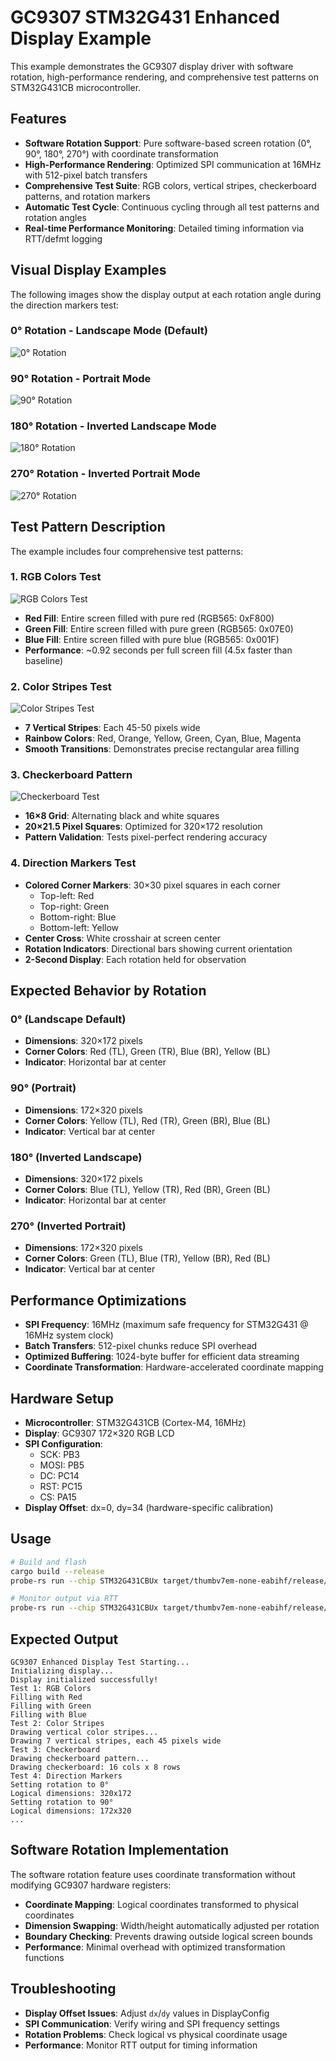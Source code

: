 # GC9307 STM32G431 Enhanced Display Example

This example demonstrates the GC9307 display driver with software rotation, high-performance rendering, and comprehensive test patterns on STM32G431CB microcontroller.

## Features

- **Software Rotation Support**: Pure software-based screen rotation (0°, 90°, 180°, 270°) with coordinate transformation
- **High-Performance Rendering**: Optimized SPI communication at 16MHz with 512-pixel batch transfers
- **Comprehensive Test Suite**: RGB colors, vertical stripes, checkerboard patterns, and rotation markers
- **Automatic Test Cycle**: Continuous cycling through all test patterns and rotation angles
- **Real-time Performance Monitoring**: Detailed timing information via RTT/defmt logging

## Visual Display Examples

The following images show the display output at each rotation angle during the direction markers test:

### 0° Rotation - Landscape Mode (Default)

![0° Rotation](assets/display-0-degrees.svg)

### 90° Rotation - Portrait Mode

![90° Rotation](assets/display-90-degrees.svg)

### 180° Rotation - Inverted Landscape Mode

![180° Rotation](assets/display-180-degrees.svg)

### 270° Rotation - Inverted Portrait Mode

![270° Rotation](assets/display-270-degrees.svg)

## Test Pattern Description

The example includes four comprehensive test patterns:

### 1. RGB Colors Test

![RGB Colors Test](assets/rgb-colors-test.svg)

- **Red Fill**: Entire screen filled with pure red (RGB565: 0xF800)
- **Green Fill**: Entire screen filled with pure green (RGB565: 0x07E0)
- **Blue Fill**: Entire screen filled with pure blue (RGB565: 0x001F)
- **Performance**: ~0.92 seconds per full screen fill (4.5x faster than baseline)

### 2. Color Stripes Test

![Color Stripes Test](assets/color-stripes-test.svg)

- **7 Vertical Stripes**: Each 45-50 pixels wide
- **Rainbow Colors**: Red, Orange, Yellow, Green, Cyan, Blue, Magenta
- **Smooth Transitions**: Demonstrates precise rectangular area filling

### 3. Checkerboard Pattern

![Checkerboard Test](assets/checkerboard-test.svg)

- **16×8 Grid**: Alternating black and white squares
- **20×21.5 Pixel Squares**: Optimized for 320×172 resolution
- **Pattern Validation**: Tests pixel-perfect rendering accuracy

### 4. Direction Markers Test

- **Colored Corner Markers**: 30×30 pixel squares in each corner
  - Top-left: Red
  - Top-right: Green
  - Bottom-right: Blue
  - Bottom-left: Yellow
- **Center Cross**: White crosshair at screen center
- **Rotation Indicators**: Directional bars showing current orientation
- **2-Second Display**: Each rotation held for observation

## Expected Behavior by Rotation

### 0° (Landscape Default)

- **Dimensions**: 320×172 pixels
- **Corner Colors**: Red (TL), Green (TR), Blue (BR), Yellow (BL)
- **Indicator**: Horizontal bar at center

### 90° (Portrait)

- **Dimensions**: 172×320 pixels
- **Corner Colors**: Yellow (TL), Red (TR), Green (BR), Blue (BL)
- **Indicator**: Vertical bar at center

### 180° (Inverted Landscape)

- **Dimensions**: 320×172 pixels
- **Corner Colors**: Blue (TL), Yellow (TR), Red (BR), Green (BL)
- **Indicator**: Horizontal bar at center

### 270° (Inverted Portrait)

- **Dimensions**: 172×320 pixels
- **Corner Colors**: Green (TL), Blue (TR), Yellow (BR), Red (BL)
- **Indicator**: Vertical bar at center

## Performance Optimizations

- **SPI Frequency**: 16MHz (maximum safe frequency for STM32G431 @ 16MHz system clock)
- **Batch Transfers**: 512-pixel chunks reduce SPI overhead
- **Optimized Buffering**: 1024-byte buffer for efficient data streaming
- **Coordinate Transformation**: Hardware-accelerated coordinate mapping

## Hardware Setup

- **Microcontroller**: STM32G431CB (Cortex-M4, 16MHz)
- **Display**: GC9307 172×320 RGB LCD
- **SPI Configuration**:
  - SCK: PB3
  - MOSI: PB5
  - DC: PC14
  - RST: PC15
  - CS: PA15
- **Display Offset**: dx=0, dy=34 (hardware-specific calibration)

## Usage

```bash
# Build and flash
cargo build --release
probe-rs run --chip STM32G431CBUx target/thumbv7em-none-eabihf/release/gc9307-stm32g431-example

# Monitor output via RTT
probe-rs run --chip STM32G431CBUx target/thumbv7em-none-eabihf/release/gc9307-stm32g431-example
```

## Expected Output

```text
GC9307 Enhanced Display Test Starting...
Initializing display...
Display initialized successfully!
Test 1: RGB Colors
Filling with Red
Filling with Green
Filling with Blue
Test 2: Color Stripes
Drawing vertical color stripes...
Drawing 7 vertical stripes, each 45 pixels wide
Test 3: Checkerboard
Drawing checkerboard pattern...
Drawing checkerboard: 16 cols x 8 rows
Test 4: Direction Markers
Setting rotation to 0°
Logical dimensions: 320x172
Setting rotation to 90°
Logical dimensions: 172x320
...
```

## Software Rotation Implementation

The software rotation feature uses coordinate transformation without modifying GC9307 hardware registers:

- **Coordinate Mapping**: Logical coordinates transformed to physical coordinates
- **Dimension Swapping**: Width/height automatically adjusted per rotation
- **Boundary Checking**: Prevents drawing outside logical screen bounds
- **Performance**: Minimal overhead with optimized transformation functions

## Troubleshooting

- **Display Offset Issues**: Adjust `dx`/`dy` values in DisplayConfig
- **SPI Communication**: Verify wiring and SPI frequency settings
- **Rotation Problems**: Check logical vs physical coordinate usage
- **Performance**: Monitor RTT output for timing information

